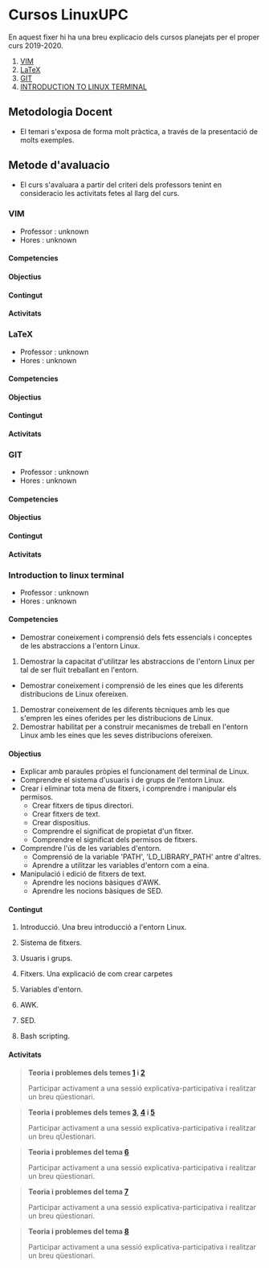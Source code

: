 # Cursos LinuxUPC

En aquest fixer hi ha una breu explicacio dels cursos planejats per el proper
curs 2019-2020.

1. [VIM](#vim)
2. [LaTeX](#latex)
3. [GIT](#git)
4. [INTRODUCTION TO LINUX TERMINAL](#introduction-to-linux-terminal)

## Metodologia Docent

* El temari s'exposa de forma molt pràctica, a través de la presentació de molts exemples.

## Metode d'avaluacio

* El curs s'avaluara a partir del criteri dels professors tenint en consideracio les activitats fetes al llarg del curs.

### VIM

- Professor : unknown
- Hores		: unknown

#### Competencies

#### Objectius

#### Contingut

#### Activitats

### LaTeX

- Professor : unknown
- Hores		: unknown

#### Competencies

#### Objectius

#### Contingut

#### Activitats

### GIT

- Professor : unknown
- Hores		: unknown

#### Competencies

#### Objectius

#### Contingut

#### Activitats

### Introduction to linux terminal

- Professor : unknown
- Hores		: unknown

#### Competencies


* Demostrar coneixement i comprensió dels fets essencials i conceptes de les abstraccions a l'entorn Linux.
1. Demostrar la capacitat d'utilitzar les abstraccions de l'entorn Linux per tal de ser fluït treballant en l'entorn.
* Demostrar coneixement i comprensió de les eines que les diferents distribucions de Linux ofereixen.
1. Demostrar coneixement de les diferents tècniques amb les que s'empren les eines oferides per les distribucions de Linux.
2. Demostrar habilitat per a construir mecanismes de treball en l'entorn Linux amb les eines que les seves distribucions ofereixen.

#### Objectius

* Explicar amb paraules pròpies el funcionament del terminal de Linux.
* Comprendre el sistema d'usuaris i de grups de l'entorn Linux.
* Crear i eliminar tota mena de fitxers, i comprendre i manipular els permisos.
  * Crear fitxers de tipus directori.
  * Crear fitxers de text.
  * Crear dispositius.
  * Comprendre el significat de propietat d'un fitxer.
  * Comprendre el significat dels permisos de fitxers.
* Comprendre l'ús de les variables d'entorn.
  * Comprensió de la variable 'PATH', 'LD_LIBRARY_PATH' antre d'altres.
  * Aprendre a utilitzar les variables d'entorn com a eina.
* Manipulació i edició de fitxers de text.
  * Aprendre les nocions bàsiques d'AWK.
  * Aprendre les nocions bàsiques de SED.

#### Contingut

1. <a name="introduccio"></a> Introducció.
Una breu introducció a l'entorn Linux.

2. <a name="sistema-fitxers"></a> Sistema de fitxers.

3. <a name="usuaris-grups"></a> Usuaris i grups.

4. <a name="fitxers"></a> Fitxers.
Una explicació de com crear carpetes

5. <a name="variables"></a> Variables d'entorn.

6. <a name="awk"></a> AWK.

7. <a name="sed"></a> SED.

8. <a name="bash-scripting"></a> Bash scripting.


#### Activitats

> **Teoria i problemes dels temes [1](#introduccio) i [2](#sistema-fitxers)**
> 
> Participar activament a una sessió explicativa-participativa i realitzar un breu qüestionari.

> **Teoria i problemes dels temes [3](#ususaris-grups), [4](#fitxers) i [5](#variables)**
>
> Participar activament a una sessió explicativa-participativa i realitzar un breu qÜestionari.

> **Teoria i problemes del tema [6](#awk)**
>
> Participar activament a una sessió explicativa-participativa i realitzar un breu qüestionari.

> **Teoria i problemes del tema [7](#sed)**
>
> Participar activament a una sessió explicativa-participativa i realitzar un breu qüestionari.

> **Teoria i problemes del tema [8](#bash-scripting)**
>
> Participar activament a una sessió explicativa-participativa i realitzar un breu qüestionari.

